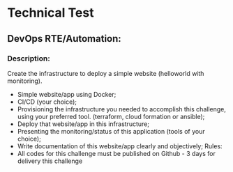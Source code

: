 # Technical Test
## DevOps RTE/Automation:

### Description:

Create the infrastructure to deploy a simple website (helloworld with monitoring).

- Simple website/app using Docker;
- CI/CD (your choice);
- Provisioning the infrastructure you needed to accomplish this challenge, using your preferred tool. (terraform, cloud formation or ansible);
- Deploy that website/app in this infrastructure;
- Presenting the monitoring/status of this application (tools of your choice);
- Write documentation of this website/app clearly and objectively;
Rules:
- All codes for this challenge must be published on Github - 3 days for delivery this challenge